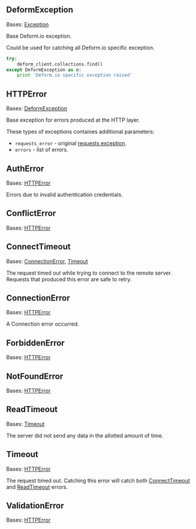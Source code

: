 
## DeformException

Bases: [Exception](#exception)

Base Deform.io exception.

Could be used for catching all Deform.io specific exception.

```python
try:
    deform_client.collections.find()
except DeformException as e:
    print 'Deform.io specific exception raised'
```

## HTTPError

Bases: [DeformException](#deformexception)

Base exception for errors produced at the HTTP layer.

These types of exceptions containes additional parameters:

* `requests_error` - original [requests exception][requests-exception].
* `errors` - list of errors.

[requests-exception]: http://docs.python-requests.org/en/master/api/#exceptions

## AuthError

Bases: [HTTPError](#httperror)

Errors due to invalid authentication credentials.

## ConflictError

Bases: [HTTPError](#httperror)



## ConnectTimeout

Bases: [ConnectionError](#connectionerror), [Timeout](#timeout)

The request timed out while trying to connect to the remote server.
Requests that produced this error are safe to retry.

## ConnectionError

Bases: [HTTPError](#httperror)

A Connection error occurred.

## ForbiddenError

Bases: [HTTPError](#httperror)



## NotFoundError

Bases: [HTTPError](#httperror)



## ReadTimeout

Bases: [Timeout](#timeout)

The server did not send any data in the allotted amount of time.

## Timeout

Bases: [HTTPError](#httperror)

The request timed out.
Catching this error will catch both
[ConnectTimeout](#connecttimeout) and
[ReadTimeout](#readtimeout) errors.

## ValidationError

Bases: [HTTPError](#httperror)


